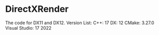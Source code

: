 # DirectXRender
The code for DX11 and DX12.
Version List:
C++: 17
DX: 12
CMake: 3.27.0
Visual Studio: 17 2022
